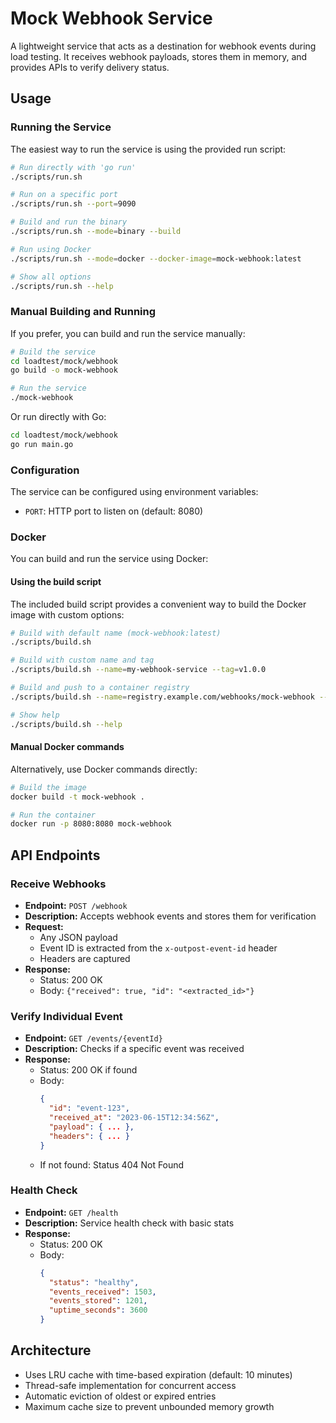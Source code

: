 # Mock Webhook Service

A lightweight service that acts as a destination for webhook events during load testing. It receives webhook payloads, stores them in memory, and provides APIs to verify delivery status.

## Usage

### Running the Service

The easiest way to run the service is using the provided run script:

```bash
# Run directly with 'go run'
./scripts/run.sh

# Run on a specific port
./scripts/run.sh --port=9090

# Build and run the binary
./scripts/run.sh --mode=binary --build

# Run using Docker
./scripts/run.sh --mode=docker --docker-image=mock-webhook:latest

# Show all options
./scripts/run.sh --help
```

### Manual Building and Running

If you prefer, you can build and run the service manually:

```bash
# Build the service
cd loadtest/mock/webhook
go build -o mock-webhook

# Run the service
./mock-webhook
```

Or run directly with Go:

```bash
cd loadtest/mock/webhook
go run main.go
```

### Configuration

The service can be configured using environment variables:

- `PORT`: HTTP port to listen on (default: 8080)

### Docker

You can build and run the service using Docker:

#### Using the build script

The included build script provides a convenient way to build the Docker image with custom options:

```bash
# Build with default name (mock-webhook:latest)
./scripts/build.sh

# Build with custom name and tag
./scripts/build.sh --name=my-webhook-service --tag=v1.0.0

# Build and push to a container registry
./scripts/build.sh --name=registry.example.com/webhooks/mock-webhook --tag=v1.0.0 --push

# Show help
./scripts/build.sh --help
```

#### Manual Docker commands

Alternatively, use Docker commands directly:

```bash
# Build the image
docker build -t mock-webhook .

# Run the container
docker run -p 8080:8080 mock-webhook
```

## API Endpoints

### Receive Webhooks
- **Endpoint:** `POST /webhook`
- **Description:** Accepts webhook events and stores them for verification
- **Request:**
  - Any JSON payload
  - Event ID is extracted from the `x-outpost-event-id` header
  - Headers are captured
- **Response:**
  - Status: 200 OK
  - Body: `{"received": true, "id": "<extracted_id>"}`

### Verify Individual Event
- **Endpoint:** `GET /events/{eventId}`
- **Description:** Checks if a specific event was received
- **Response:**
  - Status: 200 OK if found
  - Body:
    ```json
    {
      "id": "event-123",
      "received_at": "2023-06-15T12:34:56Z",
      "payload": { ... },
      "headers": { ... }
    }
    ```
  - If not found: Status 404 Not Found

### Health Check
- **Endpoint:** `GET /health`
- **Description:** Service health check with basic stats
- **Response:**
  - Status: 200 OK
  - Body:
    ```json
    {
      "status": "healthy",
      "events_received": 1503,
      "events_stored": 1201,
      "uptime_seconds": 3600
    }
    ```

## Architecture

- Uses LRU cache with time-based expiration (default: 10 minutes)
- Thread-safe implementation for concurrent access
- Automatic eviction of oldest or expired entries
- Maximum cache size to prevent unbounded memory growth 